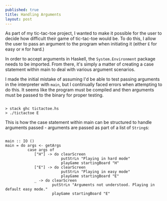 ```yaml
---
published: true
title: Handling Arguments
layout: post
---
```


As part of my tic-tac-toe project, I wanted to make it possible for the user to decide how difficult their game of tic-tac-toe would be. To do this, I allow the user to pass an argument to the program when initiating it (either `E` for easy or `H` for hard.)

In order to accept arguments in Haskell, the `System.Environment` package needs to be imported. From there, it's simply a matter of creating a case statement within main to deal with various argument scenarios.

I made the initial mistake of assuming I'd be able to test passing arguments in the interpreter with `main`, but I continually faced errors when attempting to do this. It seems like the program must be compiled and then arguments must be passed to the binary for proper testing.

```

> stack ghc tictactoe.hs
> ./tictactoe E

```

This is how the case statement within main can be structured to handle arguments passed - arguments are passed as part of a list of `String`s:

```

main :: IO ()
main = do args <- getArgs
          case args of
             ["H"] -> do clearScreen
                         putStrLn "Playing in hard mode"
                         playGame startingBoard "H"
             ["E"] -> do clearScreen
                         putStrLn "Playing in easy mode"
                         playGame startingBoard "E"
             _ -> do clearScreen
                     putStrLn "Arguments not understood. Playing in default easy mode."
                     playGame startingBoard "E"

```
